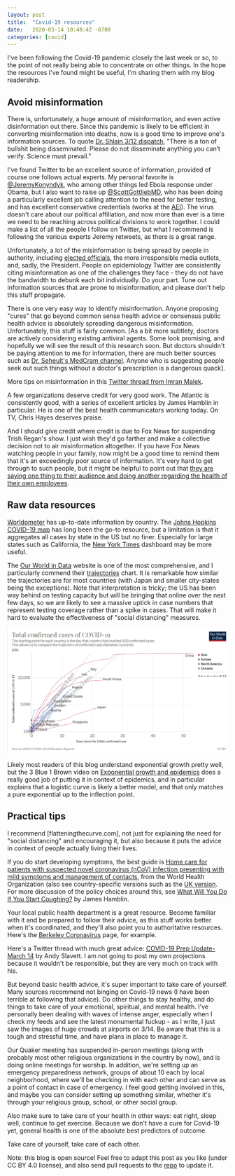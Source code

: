 ```yaml
---
layout: post
title:  "Covid-19 resources"
date:   2020-03-14 10:48:42 -0700
categories: [covid]
---
```

I've been following the Covid-19 pandemic closely the last week or so, to the point of not really being able to concentrate on other things. In the hope the resources I've found might be useful, I'm sharing them with my blog readership.

## Avoid misinformation

There is, unfortunately, a huge amount of misinformation, and even active disinformation out there. Since this pandemic is likely to be efficient in converting misinformation into deaths, now is a good time to improve one's information sources. To quote [Dr. Shlain 3/12 dispatch], "There is a ton of bullshit being disseminated. Please do not disseminate anything you can’t verify. Science must prevail."

I've found Twitter to be an excellent source of information, provided of course one follows actual experts. My personal favorite is [@JeremyKonyndyk], who among other things led Ebola response under Obama, but I also want to raise up [@ScottGottliebMD], who has been doing a particularly excellent job calling attention to the need for better testing, and has excellent conservative credentials (works at the [AEI]). The virus doesn't care about our political affiliation, and now more than ever is a time we need to be reaching across political divisions to work together. I could make a list of all the people I follow on Twitter, but what I recommend is following the various experts Jeremy retweets, as there is a great range.

Unfortunately, a lot of the misinformation is being spread by people in authority, including [elected officials][Tom Cotton], the more irresponsible media outlets, and, sadly, the President. People on epidemiology Twitter are consistently citing misinformation as one of the challenges they face - they do not have the bandwidth to debunk each bit individually. Do your part. Tune out information sources that are prone to misinformation, and please don't help this stuff propagate.

There is one very easy way to identify misinformation. Anyone proposing "cures" that go beyond common sense health advice or consensus public health advice is absolutely spreading dangerous misinformation. Unfortunately, this stuff is fairly common. [As a bit more subtlety, doctors are actively considering existing antiviral agents. Some look promising, and hopefully we will see the result of this research soon. But doctors shouldn't be paying attention to me for information, there are much better sources such as [Dr. Seheult's MedCram channel]. Anyone who is suggesting people seek out such things without a doctor's prescription is a dangerous quack].

More tips on misinformation in this [Twitter thread from Imran Malek](https://twitter.com/imran_malek/status/1238948869565800456).

A few organizations deserve credit for very good work. The Atlantic is consistently good, with a series of excellent articles by James Hamblin in particular. He is one of the best health communicators working today. On TV, Chris Hayes deserves praise.

And I should give credit where credit is due to Fox News for suspending Trish Regan's show. I just wish they'd go farther and make a collective decision not to air misinformation altogether. If you have Fox News watching people in your family, now might be a good time to remind them that it's an exceedingly poor source of information. It's very hard to get through to such people, but it might be helpful to point out that [they are saying one thing to their audience and doing another regarding the health of their own employees][Fox News].

## Raw data resources

[Worldometer] has up-to-date information by country. The [Johns Hopkins COVID-19 map] has long been the go-to resource, but a limitation is that it aggregates all cases by state in the US but no finer. Especially for large states such as California, the [New York Times] dashboard may be more useful.

The [Our World in Data] website is one of the most comprehensive, and I particularly commend their [trajectories] chart. It is remarkable how similar the trajectories are for most countries (with Japan and smaller city-states being the exceptions). Note that interpretation is tricky; the US has been way behind on testing capacity but will be bringing that online over the next few days, so we are likely to see a massive uptick in case numbers that represent testing coverage rather than a spike in cases. That will make it hard to evaluate the effectiveness of "social distancing" measures.

[![trajectories from Our World in Data, 3/14, CC BY](/assets/ourworld-trajectory.png)][trajectories]

Likely most readers of this blog understand exponential growth pretty well, but the 3 Blue 1 Brown video on [Exponential growth and epidemics] does a really good job of putting it in context of epidemics, and in particular explains that a logistic curve is likely a better model, and that only matches a pure exponential up to the inflection point.

## Practical tips

I recommend [flatteningthecurve.com], not just for explaining the need for "social distancing" and encouraging it, but also because it puts the advice in context of people actually living their lives.

If you do start developing symptoms, the best guide is [Home care for patients with suspected novel coronavirus (nCoV) infection presenting with mild symptoms and management of contacts], from the World Health Organization (also see country-specific versions such as the [UK version]. For more discussion of the policy choices around this, see [What Will You Do If You Start Coughing?] by James Hamblin.

Your local public health department is a great resource. Become familiar with it and be prepared to follow their advice, as this stuff works better when it's coordinated, and they'll also point you to authoritative resources. Here's the [Berkeley Coronavirus] page, for example.

Here's a Twitter thread with much great advice: [COVID-19 Prep Update- March 14] by Andy Slavett. I am not going to post my own projections because it wouldn't be responsible, but they are very much on track with his.

But beyond basic health advice, it's super important to take care of yourself. Many sources recommend not binging on Covid-19 news (I have been terrible at following that advice). Do other things to stay healthy, and do things to take care of your emotional, spiritual, and mental health. I've personally been dealing with waves of intense anger, especially when I check my feeds and see the latest monumental fuckup - as I write, I just saw the images of huge crowds at airports on 3/14. Be aware that this is a tough and stressful time, and have plans in place to manage it.

Our Quaker meeting has suspended in-person meetings (along with probably most other religious organizations in the country by now), and is doing online meetings for worship. In addition, we're setting up an emergency preparedness network, groups of about 10 each by local neighborhood, where we'll be checking in with each other and can serve as a point of contact in case of emergency. I feel good getting involved in this, and maybe you can consider setting up something similar, whether it's through your religious group, school, or other social group.

Also make sure to take care of your health in other ways: eat right, sleep well, continue to get exercise. Because we don't have a cure for Covid-19 yet, general health is one of the absolute best predictors of outcome.

Take care of yourself, take care of each other.

Note: this blog is open source! Feel free to adapt this post as you like (under CC BY 4.0 license), and also send pull requests to the [repo](https://github.com/raphlinus/raphlinus.github.io) to update it.

[Dr. Shlain 3/12 dispatch]: https://www.linkedin.com/pulse/dispatch-3-dr-shlain-reporting-from-front-lines-shlain-m-d-/
[@JeremyKonyndyk]: https://twitter.com/JeremyKonyndyk
[@ScottGottliebMD]: https://twitter.com/ScottGottliebMD
[AEI]: https://www.aei.org/about
[flattenthecurve.com]: https://flattenthecurve.com
[Tom Cotton]: https://thebulletin.org/2020/03/why-do-politicians-keep-breathing-life-into-the-false-conspiracy-theory-that-the-coronavirus-is-a-bioweapon/
[Fox News]: https://www.theguardian.com/media/2020/mar/13/fox-news-accused-of-downplaying-coronavirus-as-it-moves-to-protect-staff
[What Will You Do If You Start Coughing?]: https://www.theatlantic.com/health/archive/2020/03/where-do-you-go-if-you-get-coronavirus/607759/
[COVID-19 Prep Update- March 14]: https://twitter.com/ASlavitt/status/1238832893771894788
[Dr. Seheult's MedCram channel]: https://www.youtube.com/user/MEDCRAMvideos/videos
[Johns Hopkins COVID-19 map]: https://www.arcgis.com/apps/opsdashboard/index.html
[Worldometer]: https://www.worldometers.info/coronavirus/
[New York Times]: https://www.nytimes.com/interactive/2020/us/coronavirus-us-cases.html
[Our World in Data]: https://ourworldindata.org/coronavirus
[trajectories]: https://ourworldindata.org/coronavirus#trajectories-since-the-100th-confirmed-case
[Berkeley Coronavirus]: https://www.cityofberkeley.info/coronavirus/
[Exponential growth and epidemics]: https://www.youtube.com/watch?v=Kas0tIxDvrg
[Home care for patients with suspected novel coronavirus (nCoV) infection presenting with mild symptoms and management of contacts]: https://www.who.int/publications-detail/home-care-for-patients-with-suspected-novel-coronavirus-(ncov)-infection-presenting-with-mild-symptoms-and-management-of-contacts
[UK version]: https://www.gov.uk/government/publications/covid-19-stay-at-home-guidance/stay-at-home-guidance-for-people-with-confirmed-or-possible-coronavirus-covid-19-infection
